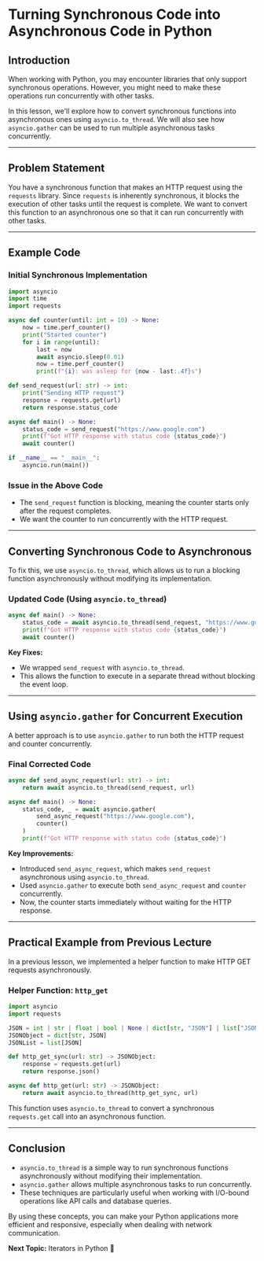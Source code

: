 # **Turning Synchronous Code into Asynchronous Code in Python**

## **Introduction**

When working with Python, you may encounter libraries that only support synchronous operations. However, you might need to make these operations run concurrently with other tasks.

In this lesson, we'll explore how to convert synchronous functions into asynchronous ones using `asyncio.to_thread`. We will also see how `asyncio.gather` can be used to run multiple asynchronous tasks concurrently.

---

## **Problem Statement**

You have a synchronous function that makes an HTTP request using the `requests` library. Since `requests` is inherently synchronous, it blocks the execution of other tasks until the request is complete. We want to convert this function to an asynchronous one so that it can run concurrently with other tasks.

---

## **Example Code**

### **Initial Synchronous Implementation**

```python
import asyncio
import time
import requests

async def counter(until: int = 10) -> None:
    now = time.perf_counter()
    print("Started counter")
    for i in range(until):
        last = now
        await asyncio.sleep(0.01)
        now = time.perf_counter()
        print(f"{i}: was asleep for {now - last:.4f}s")

def send_request(url: str) -> int:
    print("Sending HTTP request")
    response = requests.get(url)
    return response.status_code

async def main() -> None:
    status_code = send_request("https://www.google.com")
    print(f"Got HTTP response with status code {status_code}")
    await counter()

if __name__ == "__main__":
    asyncio.run(main())
```

### **Issue in the Above Code**

- The `send_request` function is blocking, meaning the counter starts only after the request completes.
- We want the counter to run concurrently with the HTTP request.

---

## **Converting Synchronous Code to Asynchronous**

To fix this, we use `asyncio.to_thread`, which allows us to run a blocking function asynchronously without modifying its implementation.

### **Updated Code (Using `asyncio.to_thread`)**

```python
async def main() -> None:
    status_code = await asyncio.to_thread(send_request, "https://www.google.com")
    print(f"Got HTTP response with status code {status_code}")
    await counter()
```

**Key Fixes:**

- We wrapped `send_request` with `asyncio.to_thread`.
- This allows the function to execute in a separate thread without blocking the event loop.

---

## **Using `asyncio.gather` for Concurrent Execution**

A better approach is to use `asyncio.gather` to run both the HTTP request and counter concurrently.

### **Final Corrected Code**

```python
async def send_async_request(url: str) -> int:
    return await asyncio.to_thread(send_request, url)

async def main() -> None:
    status_code, _ = await asyncio.gather(
        send_async_request("https://www.google.com"),
        counter()
    )
    print(f"Got HTTP response with status code {status_code}")
```

**Key Improvements:**

- Introduced `send_async_request`, which makes `send_request` asynchronous using `asyncio.to_thread`.
- Used `asyncio.gather` to execute both `send_async_request` and `counter` concurrently.
- Now, the counter starts immediately without waiting for the HTTP response.

---

## **Practical Example from Previous Lecture**

In a previous lesson, we implemented a helper function to make HTTP GET requests asynchronously.

### **Helper Function: `http_get`**

```python
import asyncio
import requests

JSON = int | str | float | bool | None | dict[str, "JSON"] | list["JSON"]
JSONObject = dict[str, JSON]
JSONList = list[JSON]

def http_get_sync(url: str) -> JSONObject:
    response = requests.get(url)
    return response.json()

async def http_get(url: str) -> JSONObject:
    return await asyncio.to_thread(http_get_sync, url)
```

This function uses `asyncio.to_thread` to convert a synchronous `requests.get` call into an asynchronous function.

---

## **Conclusion**

- `asyncio.to_thread` is a simple way to run synchronous functions asynchronously without modifying their implementation.
- `asyncio.gather` allows multiple asynchronous tasks to run concurrently.
- These techniques are particularly useful when working with I/O-bound operations like API calls and database queries.

By using these concepts, you can make your Python applications more efficient and responsive, especially when dealing with network communication.

**Next Topic:** Iterators in Python 🚀
